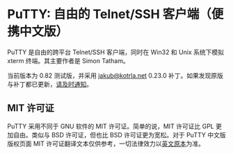# PuTTY: 自由的 Telnet/SSH 客户端（便携中文版）

PuTTY 是自由的跨平台 Telnet/SSH 客户端，同时在 Win32 和 Unix 系统下模拟 xterm 终端。其主要作者是 Simon Tatham。

当前版本为 0.82 测试版，并采用 [jakub@kotrla.net](https://jakub.kotrla.net/putty/) 0.23.0 补丁。如果发现原版与补丁都已更新，[请及时通知](https://github.com/larryli/Portable-PuTTY/issues/new)。


## MIT 许可证

PuTTY 采用不同于 GNU 软件的 MIT 许可证。简单的说，MIT 许可证比 GPL 更加自由。类似与 BSD 许可证，但也比 BSD 许可证更为宽松。对于 PuTTY 中文版版权页面 MIT 许可证翻译文本仅供参考，一切法律效力以[英文原本](http://www.chiark.greenend.org.uk/~sgtatham/putty/licence.html)为准。
